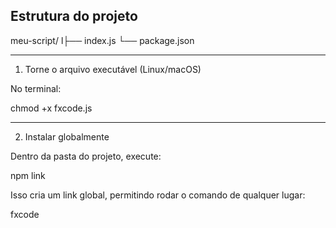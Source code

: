 ## Estrutura do projeto

meu-script/ l├── index.js └── package.json

---

1. Torne o arquivo executável (Linux/macOS)

No terminal:

chmod +x fxcode.js


---

2. Instalar globalmente

Dentro da pasta do projeto, execute:

npm link

Isso cria um link global, permitindo rodar o comando de qualquer lugar:

fxcode
